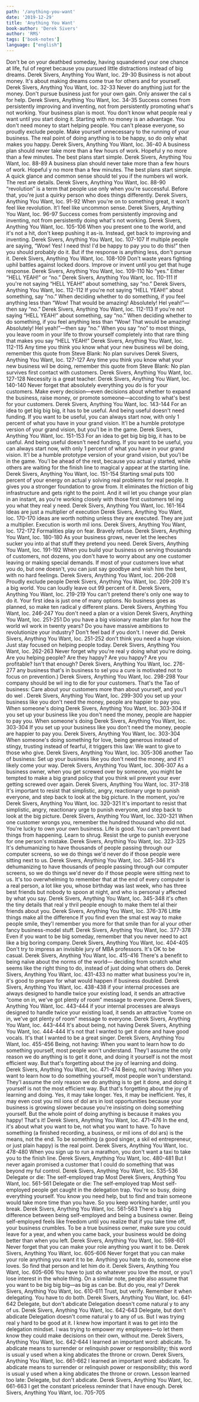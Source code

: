 ```yaml
---
path: '/anything-you-want'
date: '2019-12-29'
title: 'Anything You Want'
book-author: 'Derek Sivers'
author: 'RMS'
tags: ['book-notes']
language: ["english"]
---
```



Don't be on your deathbed someday, having squandered your one chance at life, ful of regret because you pursued little distractions instead of big dreams.
Derek Sivers, Anything You Want, loc. 29-30
Business is not about money. It's about making dreams come true for others and for yourself.
Derek Sivers, Anything You Want, loc. 32-33
Never do anything just for the money. Don't pursue business just for your own gain. Only answer the cal s for help.
Derek Sivers, Anything You Want, loc. 34-35
Success comes from persistently improving and inventing, not from persistently promoting what's not working. Your business plan is moot. You don't know what people real y want until you start doing it. Starting with no money is an advantage. You don't need money to start helping people. You can't please everyone, so proudly exclude people. Make yourself unnecessary to the running of your business. The real point of doing anything is to be happy, so do only what makes you happy.
Derek Sivers, Anything You Want, loc. 36-40
A business plan should never take more than a few hours of work. Hopeful y no more than a few minutes. The best plans start simple.
Derek Sivers, Anything You Want, loc. 88-89
A business plan should never take more than a few hours of work. Hopeful y no more than a few minutes. The best plans start simple. A quick glance and common sense should tel you if the numbers wil work. The rest are details.
Derek Sivers, Anything You Want, loc. 88-90
“revolution” is a term that people use only when you're successful. Before that, you're just a quirky person who does things differently.
Derek Sivers, Anything You Want, loc. 91-92
When you're on to something great, it won't feel like revolution. It'l feel like uncommon sense.
Derek Sivers, Anything You Want, loc. 96-97
Success comes from persistently improving and inventing, not from persistently doing what's not working.
Derek Sivers, Anything You Want, loc. 105-106
When you present one to the world, and it's not a hit, don't keep pushing it as-is. Instead, get back to improving and inventing.
Derek Sivers, Anything You Want, loc. 107-107
If multiple people are saying, “Wow! Yes! I need this! I'd be happy to pay you to do this!” then you should probably do it. But if the response is anything less, don't pursue it.
Derek Sivers, Anything You Want, loc. 108-109
Don't waste years fighting uphil battles against locked doors. Improve or invent until you get that huge response.
Derek Sivers, Anything You Want, loc. 109-110
No “yes.” Either “HELL YEAH!” or “no.”
Derek Sivers, Anything You Want, loc. 110-111
If you're not saying “HELL YEAH!” about something, say “no.”
Derek Sivers, Anything You Want, loc. 112-112
If you're not saying “HELL YEAH!” about something, say “no.” When deciding whether to do something, if you feel anything less than “Wow! That would be amazing! Absolutely! Hel yeah!”—then say “no.”
Derek Sivers, Anything You Want, loc. 112-113
If you're not saying “HELL YEAH!” about something, say “no.” When deciding whether to do something, if you feel anything less than “Wow! That would be amazing! Absolutely! Hel yeah!”—then say “no.” When you say “no” to most things, you leave room in your life to throw yourself completely into that rare thing that makes you say “HELL YEAH!”
Derek Sivers, Anything You Want, loc. 112-115
Any time you think you know what your new business wil be doing, remember this quote from Steve Blank: No plan survives
Derek Sivers, Anything You Want, loc. 127-127
Any time you think you know what your new business wil be doing, remember this quote from Steve Blank: No plan survives first contact with customers.
Derek Sivers, Anything You Want, loc. 127-128
Necessity is a great teacher.
Derek Sivers, Anything You Want, loc. 140-140
Never forget that absolutely everything you do is for your customers. Make every decision—even decisions about whether to expand the business, raise money, or promote someone—according to what's best for your customers.
Derek Sivers, Anything You Want, loc. 143-144
For an idea to get big big big, it has to be useful. And being useful doesn't need funding. If you want to be useful, you can always start now, with only 1 percent of what you have in your grand vision. It'l be a humble prototype version of your grand vision, but you'l be in the game.
Derek Sivers, Anything You Want, loc. 151-153
For an idea to get big big big, it has to be useful. And being useful doesn't need funding. If you want to be useful, you can always start now, with only 1 percent of what you have in your grand vision. It'l be a humble prototype version of your grand vision, but you'l be in the game. You'l be ahead of the rest, because you actual y started, while others are waiting for the finish line to magical y appear at the starting line.
Derek Sivers, Anything You Want, loc. 151-154
Starting smal puts 100 percent of your energy on actual y solving real problems for real people. It gives you a stronger foundation to grow from. It eliminates the friction of big infrastructure and gets right to the point. And it wil let you change your plan in an instant, as you're working closely with those first customers tel ing you what they real y need.
Derek Sivers, Anything You Want, loc. 161-164
Ideas are just a multiplier of execution
Derek Sivers, Anything You Want, loc. 170-170
ideas are worth nothing unless they are executed. They are just a multiplier. Execution is worth mil ions.
Derek Sivers, Anything You Want, loc. 172-172
Formalities play on fear. Bravely refuse.
Derek Sivers, Anything You Want, loc. 180-180
As your business grows, never let the leeches sucker you into al that stuff they pretend you need.
Derek Sivers, Anything You Want, loc. 191-192
When you build your business on serving thousands of customers, not dozens, you don't have to worry about any one customer leaving or making special demands. If most of your customers love what you do, but one doesn't, you can just say goodbye and wish him the best, with no hard feelings.
Derek Sivers, Anything You Want, loc. 206-208
Proudly exclude people
Derek Sivers, Anything You Want, loc. 209-209
It's a big world. You can loudly leave out 99 percent of it.
Derek Sivers, Anything You Want, loc. 219-219
You can't pretend there's only one way to do it. Your first idea is just one of many options. No business goes as planned, so make ten radical y different plans.
Derek Sivers, Anything You Want, loc. 246-247
You don't need a plan or a vision
Derek Sivers, Anything You Want, loc. 251-251
Do you have a big visionary master plan for how the world wil work in twenty years? Do you have massive ambitions to revolutionize your industry? Don't feel bad if you don't. I never did.
Derek Sivers, Anything You Want, loc. 251-252
don't think you need a huge vision. Just stay focused on helping people today.
Derek Sivers, Anything You Want, loc. 262-263
Never forget why you're real y doing what you're doing. Are you helping people? Are they happy? Are you happy? Are you profitable? Isn't that enough?
Derek Sivers, Anything You Want, loc. 276-277
any business that's in business to sel you a cure is motivated not to focus on prevention.)
Derek Sivers, Anything You Want, loc. 298-298
Your company should be wil ing to die for your customers. That's the Tao of business: Care about your customers more than about yourself, and you'l do wel .
Derek Sivers, Anything You Want, loc. 299-300
you set up your business like you don't need the money, people are happier to pay you. When someone's doing
Derek Sivers, Anything You Want, loc. 303-304
If you set up your business like you don't need the money, people are happier to pay you. When someone's doing
Derek Sivers, Anything You Want, loc. 303-304
If you set up your business like you don't need the money, people are happier to pay you.
Derek Sivers, Anything You Want, loc. 303-304
When someone's doing something for love, being generous instead of stingy, trusting instead of fearful, it triggers this law: We want to give to those who give.
Derek Sivers, Anything You Want, loc. 305-306
another Tao of business: Set up your business like you don't need the money, and it'l likely come your way.
Derek Sivers, Anything You Want, loc. 306-307
As a business owner, when you get screwed over by someone, you might be tempted to make a big grand policy that you think wil prevent your ever getting screwed over again.
Derek Sivers, Anything You Want, loc. 317-318
It's important to resist that simplistic, angry, reactionary urge to punish everyone, and step back to look at the big picture. In the moment, you're
Derek Sivers, Anything You Want, loc. 320-321
It's important to resist that simplistic, angry, reactionary urge to punish everyone, and step back to look at the big picture.
Derek Sivers, Anything You Want, loc. 320-321
When one customer wrongs you, remember the hundred thousand who did not. You're lucky to own your own business. Life is good. You can't prevent bad things from happening. Learn to shrug. Resist the urge to punish everyone for one person's mistake.
Derek Sivers, Anything You Want, loc. 323-325
It's dehumanizing to have thousands of people passing through our computer screens, so we do things we'd never do if those people were sitting next to us.
Derek Sivers, Anything You Want, loc. 345-346
It's dehumanizing to have thousands of people passing through our computer screens, so we do things we'd never do if those people were sitting next to us. It's too overwhelming to remember that at the end of every computer is a real person, a lot like you, whose birthday was last week, who has three best friends but nobody to spoon at night, and who is personal y affected by what you say.
Derek Sivers, Anything You Want, loc. 345-348
it's often the tiny details that real y thril people enough to make them tel al their friends about you.
Derek Sivers, Anything You Want, loc. 376-376
Little things make all the difference If you find even the smal est way to make people smile, they'l remember you more for that smile than for al your other fancy business-model stuff.
Derek Sivers, Anything You Want, loc. 377-378
Even if you want to be big someday, remember that you never need to act like a big boring company.
Derek Sivers, Anything You Want, loc. 404-405
Don't try to impress an invisible jury of MBA professors. It's OK to be casual.
Derek Sivers, Anything You Want, loc. 415-416
There's a benefit to being naïve about the norms of the world— deciding from scratch what seems like the right thing to do, instead of just doing what others do.
Derek Sivers, Anything You Want, loc. 431-433
no matter what business you're in, it's good to prepare for what would happen if business doubled.
Derek Sivers, Anything You Want, loc. 438-438
if your internal processes are always designed to handle twice your existing load, it sends an attractive “come on in, we've got plenty of room” message to everyone.
Derek Sivers, Anything You Want, loc. 443-444
if your internal processes are always designed to handle twice your existing load, it sends an attractive “come on in, we've got plenty of room” message to everyone.
Derek Sivers, Anything You Want, loc. 443-444
It's about being, not having
Derek Sivers, Anything You Want, loc. 444-444
It's not that I wanted to get it done and have good vocals. It's that I wanted to be a great singer.
Derek Sivers, Anything You Want, loc. 455-456
Being, not having: When you want to learn how to do something yourself, most people won't understand. They'l assume the only reason we do anything is to get it done, and doing it yourself is not the most efficient way. But that's forgetting about the joy of learning and doing.
Derek Sivers, Anything You Want, loc. 471-474
Being, not having: When you want to learn how to do something yourself, most people won't understand. They'l assume the only reason we do anything is to get it done, and doing it yourself is not the most efficient way. But that's forgetting about the joy of learning and doing. Yes, it may take longer. Yes, it may be inefficient. Yes, it may even cost you mil ions of dol ars in lost opportunities because your business is growing slower because you're insisting on doing something yourself. But the whole point of doing anything is because it makes you happy! That's it!
Derek Sivers, Anything You Want, loc. 471-476
In the end, it's about what you want to be, not what you want to have. To have something (a finished recording, a business, or mil ions of dol ars) is the means, not the end. To be something (a good singer, a skil ed entrepreneur, or just plain happy) is the real point.
Derek Sivers, Anything You Want, loc. 478-480
When you sign up to run a marathon, you don't want a taxi to take you to the finish line.
Derek Sivers, Anything You Want, loc. 480-481
But I never again promised a customer that I could do something that was beyond my ful control.
Derek Sivers, Anything You Want, loc. 535-536
Delegate or die: The self-employed trap Most
Derek Sivers, Anything You Want, loc. 561-561
Delegate or die: The self-employed trap Most self-employed people get caught in the delegation trap. You're so busy, doing everything yourself. You know you need help, but to find and train someone would take more time than you have. So you keep working harder, until you break.
Derek Sivers, Anything You Want, loc. 561-563
There's a big difference between being self-employed and being a business owner. Being self-employed feels like freedom until you realize that if you take time off, your business crumbles. To be a true business owner, make sure you could leave for a year, and when you came back, your business would be doing better than when you left.
Derek Sivers, Anything You Want, loc. 598-601
Never forget that you can make your role anything you want it to be.
Derek Sivers, Anything You Want, loc. 605-606
Never forget that you can make your role anything you want it to be. Anything you hate to do, someone else loves. So find that person and let him do it.
Derek Sivers, Anything You Want, loc. 605-606
You have to just do whatever you love the most, or you'l lose interest in the whole thing. On a similar note, people also assume that you want to be big big big—as big as can be. But do you, real y?
Derek Sivers, Anything You Want, loc. 610-611
Trust, but verify. Remember it when delegating. You have to do both.
Derek Sivers, Anything You Want, loc. 641-642
Delegate, but don't abdicate Delegation doesn't come natural y to any of us.
Derek Sivers, Anything You Want, loc. 642-643
Delegate, but don't abdicate Delegation doesn't come natural y to any of us. But I was trying real y hard to be good at it. I knew how important it was to get into the delegation mindset. I was trying to empower my employees—to let them know they could make decisions on their own, without me.
Derek Sivers, Anything You Want, loc. 642-644
I learned an important word: abdicate. To abdicate means to surrender or relinquish power or responsibility; this word is usual y used when a king abdicates the throne or crown.
Derek Sivers, Anything You Want, loc. 661-662
I learned an important word: abdicate. To abdicate means to surrender or relinquish power or responsibility; this word is usual y used when a king abdicates the throne or crown. Lesson learned too late: Delegate, but don't abdicate.
Derek Sivers, Anything You Want, loc. 661-663
I get the constant priceless reminder that I have enough.
Derek Sivers, Anything You Want, loc. 705-705

